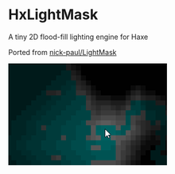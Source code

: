 # HxLightMask
A tiny 2D flood-fill lighting engine for Haxe

Ported from [nick-paul/LightMask](https://github.com/nick-paul/LightMask)

![](preview.gif)
